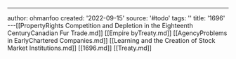 ---
author: ohmanfoo
created: '2022-09-15'
source: '#todo'
tags: ''
title: '1696'
---[[PropertyRights Competition and Depletion in the Eighteenth CenturyCanadian Fur Trade.md]]
[[Empire byTreaty.md]]
[[AgencyProblems in EarlyChartered Companies.md]]
[[Learning and the Creation of Stock Market Institutions.md]]
[[1696.md]]
[[Treaty.md]]
